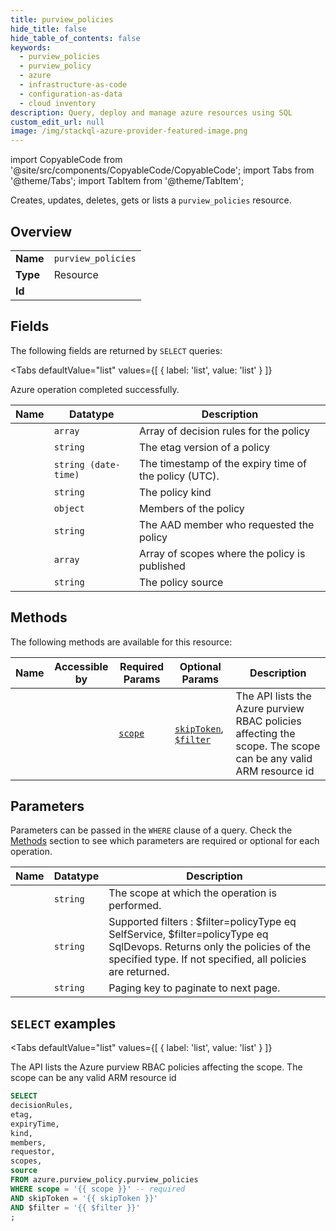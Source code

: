 ```yaml
--- 
title: purview_policies
hide_title: false
hide_table_of_contents: false
keywords:
  - purview_policies
  - purview_policy
  - azure
  - infrastructure-as-code
  - configuration-as-data
  - cloud inventory
description: Query, deploy and manage azure resources using SQL
custom_edit_url: null
image: /img/stackql-azure-provider-featured-image.png
---
```


import CopyableCode from '@site/src/components/CopyableCode/CopyableCode';
import Tabs from '@theme/Tabs';
import TabItem from '@theme/TabItem';

Creates, updates, deletes, gets or lists a <code>purview_policies</code> resource.

## Overview
<table><tbody>
<tr><td><b>Name</b></td><td><code>purview_policies</code></td></tr>
<tr><td><b>Type</b></td><td>Resource</td></tr>
<tr><td><b>Id</b></td><td><CopyableCode code="azure.purview_policy.purview_policies" /></td></tr>
</tbody></table>

## Fields

The following fields are returned by `SELECT` queries:

<Tabs
    defaultValue="list"
    values={[
        { label: 'list', value: 'list' }
    ]}
>
<TabItem value="list">

Azure operation completed successfully.

<table>
<thead>
    <tr>
    <th>Name</th>
    <th>Datatype</th>
    <th>Description</th>
    </tr>
</thead>
<tbody>
<tr>
    <td><CopyableCode code="decisionRules" /></td>
    <td><code>array</code></td>
    <td>Array of decision rules for the policy</td>
</tr>
<tr>
    <td><CopyableCode code="etag" /></td>
    <td><code>string</code></td>
    <td>The etag version of a policy</td>
</tr>
<tr>
    <td><CopyableCode code="expiryTime" /></td>
    <td><code>string (date-time)</code></td>
    <td>The timestamp of the expiry time of the policy (UTC).</td>
</tr>
<tr>
    <td><CopyableCode code="kind" /></td>
    <td><code>string</code></td>
    <td>The policy kind</td>
</tr>
<tr>
    <td><CopyableCode code="members" /></td>
    <td><code>object</code></td>
    <td>Members of the policy</td>
</tr>
<tr>
    <td><CopyableCode code="requestor" /></td>
    <td><code>string</code></td>
    <td>The AAD member who requested the policy</td>
</tr>
<tr>
    <td><CopyableCode code="scopes" /></td>
    <td><code>array</code></td>
    <td>Array of scopes where the policy is published</td>
</tr>
<tr>
    <td><CopyableCode code="source" /></td>
    <td><code>string</code></td>
    <td>The policy source</td>
</tr>
</tbody>
</table>
</TabItem>
</Tabs>

## Methods

The following methods are available for this resource:

<table>
<thead>
    <tr>
    <th>Name</th>
    <th>Accessible by</th>
    <th>Required Params</th>
    <th>Optional Params</th>
    <th>Description</th>
    </tr>
</thead>
<tbody>
<tr>
    <td><a href="#list"><CopyableCode code="list" /></a></td>
    <td><CopyableCode code="select" /></td>
    <td><a href="#parameter-scope"><code>scope</code></a></td>
    <td><a href="#parameter-skipToken"><code>skipToken</code></a>, <a href="#parameter-$filter"><code>$filter</code></a></td>
    <td>The API lists the Azure purview RBAC policies affecting the scope. The scope can be any valid ARM resource id</td>
</tr>
</tbody>
</table>

## Parameters

Parameters can be passed in the `WHERE` clause of a query. Check the [Methods](#methods) section to see which parameters are required or optional for each operation.

<table>
<thead>
    <tr>
    <th>Name</th>
    <th>Datatype</th>
    <th>Description</th>
    </tr>
</thead>
<tbody>
<tr id="parameter-scope">
    <td><CopyableCode code="scope" /></td>
    <td><code>string</code></td>
    <td>The scope at which the operation is performed.</td>
</tr>
<tr id="parameter-$filter">
    <td><CopyableCode code="$filter" /></td>
    <td><code>string</code></td>
    <td>Supported filters : $filter=policyType eq SelfService, $filter=policyType eq SqlDevops. Returns only the policies of the specified type. If not specified, all policies are returned.</td>
</tr>
<tr id="parameter-skipToken">
    <td><CopyableCode code="skipToken" /></td>
    <td><code>string</code></td>
    <td>Paging key to paginate to next page.</td>
</tr>
</tbody>
</table>

## `SELECT` examples

<Tabs
    defaultValue="list"
    values={[
        { label: 'list', value: 'list' }
    ]}
>
<TabItem value="list">

The API lists the Azure purview RBAC policies affecting the scope. The scope can be any valid ARM resource id

```sql
SELECT
decisionRules,
etag,
expiryTime,
kind,
members,
requestor,
scopes,
source
FROM azure.purview_policy.purview_policies
WHERE scope = '{{ scope }}' -- required
AND skipToken = '{{ skipToken }}'
AND $filter = '{{ $filter }}'
;
```
</TabItem>
</Tabs>
